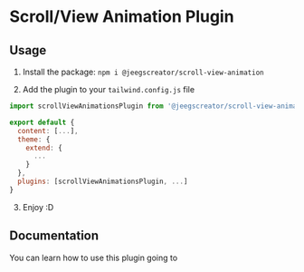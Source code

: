 # Scroll/View Animation Plugin

## Usage

1. Install the package:
   `npm i @jeegscreator/scroll-view-animation`

2. Add the plugin to your `tailwind.config.js` file

```javascript
import scrollViewAnimationsPlugin from '@jeegscreator/scroll-view-animation'

export default {
  content: [...],
  theme: {
    extend: {
      ...
    }
  },
  plugins: [scrollViewAnimationsPlugin, ...]
}
```

3. Enjoy :D

## Documentation

You can learn how to use this plugin going to
